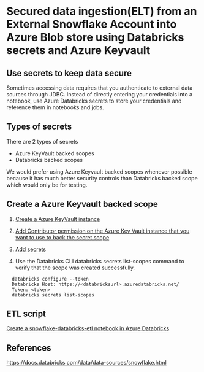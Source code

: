 # Secured data ingestion(ELT) from an External Snowflake Account into Azure Blob store using Databricks secrets and Azure Keyvault

## Use secrets to keep data secure
Sometimes accessing data requires that you authenticate to external data sources through JDBC. 
Instead of directly entering your credentials into a notebook, use Azure Databricks secrets to store your credentials and reference them in notebooks and jobs. 

## Types of secrets
There are 2 types of secrets 

* Azure KeyVault backed scopes
* Databricks backed scopes 

We would prefer using Azure Keyvault backed scopes whenever possible because it has much better security controls than
Databricks backed scope which would only be for testing.

## Create a Azure Keyvault backed scope

1. [Create a Azure KeyVault instance](https://docs.microsoft.com/en-us/azure/key-vault/secrets/quick-create-portal) 
2. [Add Contributor permission on the Azure Key Vault instance that you want to use to back the secret scope](
   https://docs.microsoft.com/en-us/azure/key-vault/general/rbac-guide)
3. [Add secrets](https://docs.microsoft.com/en-us/azure/databricks/security/secrets/secret-scopes#--create-an-azure-key-vault-backed-secret-scope)

4. Use the Databricks CLI databricks secrets list-scopes command to verify that the scope was created successfully.

```shell
  databricks configure --token
  Databricks Host: https://<databricksurl>.azuredatabricks.net/
  Token: <token>		
  databricks secrets list-scopes
```

## ETL script
[Create a snowflake-databricks-etl notebook in Azure Databricks](notebooks/snowflake-databricks-with-keyvault.ipynb)

## References
https://docs.databricks.com/data/data-sources/snowflake.html
